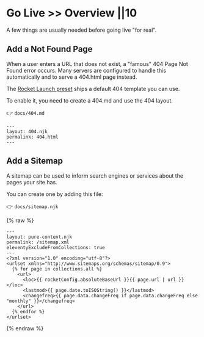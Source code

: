 # Go Live >> Overview ||10

A few things are usually needed before going live "for real".

## Add a Not Found Page

When a user enters a URL that does not exist, a "famous" 404 Page Not Found error occurs.
Many servers are configured to handle this automatically and to serve a 404.html page instead.

The [Rocket Launch preset](../../docs/presets/launch.md) ships a default 404 template you can use.

To enable it, you need to create a 404.md and use the 404 layout.

👉 `docs/404.md`

```
---
layout: 404.njk
permalink: 404.html
---
```

## Add a Sitemap

A sitemap can be used to inform search engines or services about the pages your site has.

You can create one by adding this file:

👉 `docs/sitemap.njk`

{% raw %}

```
---
layout: pure-content.njk
permalink: /sitemap.xml
eleventyExcludeFromCollections: true
---
<?xml version="1.0" encoding="utf-8"?>
<urlset xmlns="http://www.sitemaps.org/schemas/sitemap/0.9">
  {% for page in collections.all %}
    <url>
      <loc>{{ rocketConfig.absoluteBaseUrl }}{{ page.url | url }}</loc>
      <lastmod>{{ page.date.toISOString() }}</lastmod>
      <changefreq>{{ page.data.changeFreq if page.data.changeFreq else "monthly" }}</changefreq>
    </url>
  {% endfor %}
</urlset>
```

{% endraw %}
